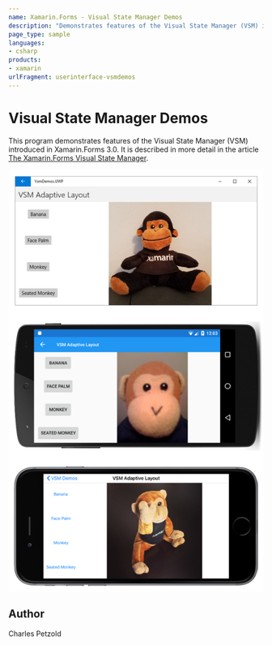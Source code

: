 ```yaml
---
name: Xamarin.Forms - Visual State Manager Demos
description: "Demonstrates features of the Visual State Manager (VSM) introduced in Xamarin.Forms 3.0 #ui"
page_type: sample
languages:
- csharp
products:
- xamarin
urlFragment: userinterface-vsmdemos
---
```

# Visual State Manager Demos

This program demonstrates features of the Visual State Manager (VSM) introduced in Xamarin.Forms 3.0. It is described in more detail in the article [The Xamarin.Forms Visual State Manager](https://docs.microsoft.com/xamarin/xamarin-forms/user-interface/visual-state-manager).

![Visual State Manager Demos application screenshot](Screenshots/VsmAdaptiveLayoutLandscape-Large.png "Visual State Manager Demos application screenshot")

## Author

Charles Petzold

